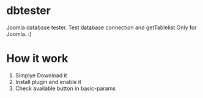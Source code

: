 dbtester
========

Joomla database tester. Test database connection and getTablelist Only for Joomla. :)

# How it work 
1. Simplye Download it
2. Install plugin and enable it
3. Check available button in basic-params 

